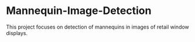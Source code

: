 # Mannequin-Image-Detection
This project focuses on detection of mannequins in images of retail window displays.
